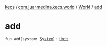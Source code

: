 [kecs](../../index.md) / [com.juanmedina.kecs.world](../index.md) / [World](index.md) / [add](./add.md)

# add

`fun add(system: `[`System`](../../com.juanmedina.kecs.system/-system/index.md)`): `[`Unit`](https://kotlinlang.org/api/latest/jvm/stdlib/kotlin/-unit/index.html)
